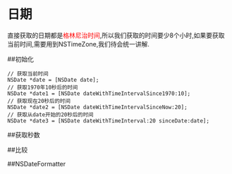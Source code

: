 # 日期

直接获取的日期都是<font color = "red">格林尼治时间</font>,所以我们获取的时间要少8个小时,如果要获取当前时间,需要用到NSTimeZone,我们待会统一讲解.

##初始化

```objc
// 获取当前时间
NSDate *date = [NSDate date];
// 获取1970年10秒后的时间
NSDate *date1 = [NSDate dateWithTimeIntervalSince1970:10];
// 获取现在20秒后的时间
NSDate *date2 = [NSDate dateWithTimeIntervalSinceNow:20];
// 获取从date开始的20秒后的时间
NSDate *date3 = [NSDate dateWithTimeInterval:20 sinceDate:date];
```

##获取秒数



##比较

##NSDateFormatter

